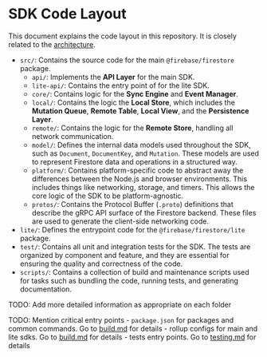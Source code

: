 # SDK Code Layout

This document explains the code layout in this repository. It is closely related to the [architecture](./architecture.md).

*   `src/`: Contains the source code for the main `@firebase/firestore` package.
    *   `api/`: Implements the **API Layer** for the main SDK.
    *   `lite-api/`: Contains the entry point of for the lite SDK.
    *   `core/`: Contains logic for the **Sync Engine** and **Event Manager**.
    *   `local/`: Contains the logic the **Local Store**, which includes the **Mutation Queue**, **Remote Table**, **Local View**, and the **Persistence Layer**.
    *   `remote/`: Contains the logic for the **Remote Store**, handling all network communication.
    *   `model/`: Defines the internal data models used throughout the SDK, such as `Document`, `DocumentKey`, and `Mutation`. These models are used to represent Firestore data and operations in a structured way.
    *   `platform/`: Contains platform-specific code to abstract away the differences between the Node.js and browser environments. This includes things like networking, storage, and timers. This allows the core logic of the SDK to be platform-agnostic.
    *   `protos/`: Contains the Protocol Buffer (`.proto`) definitions that describe the gRPC API surface of the Firestore backend. These files are used to generate the client-side networking code.
*   `lite/`: Defines the entrypoint code for the `@firebase/firestore/lite` package.
*   `test/`: Contains all unit and integration tests for the SDK. The tests are organized by component and feature, and they are essential for ensuring the quality and correctness of the code.
*   `scripts/`: Contains a collection of build and maintenance scripts used for tasks such as bundling the code, running tests, and generating documentation.

TODO: Add more detailed information as appropriate on each folder

TODO: Mention critical entry points
    - `package.json` for packages and common commands. Go to [build.md](./build.md) for details
    - rollup configs for main and lite sdks. Go to [build.md](./build.md) for details
    - tests entry points. Go to [testing.md](./testing.md) for details